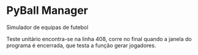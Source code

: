 # PyBall Manager 
 Simulador de equipas de futebol

Teste unitário encontra-se na linha 408, corre no final quando a janela do programa é encerrada, que testa a função gerar jogadores.